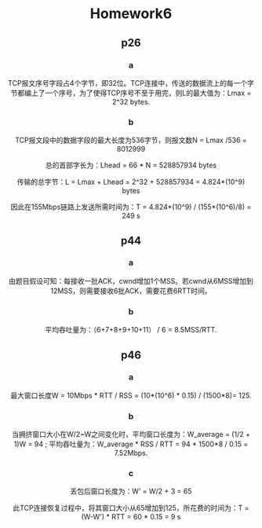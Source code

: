 <center><h1>Homework6</h1><center>

## p26

### a

<p>TCP报文序号字段占4个字节，即32位。TCP连接中，传送的数据流上的每一个字节都编上了一个序号，为了使得TCP序号不至于用完，则L的最大值为：Lmax = 2^32 bytes.</p>

### b

<p>TCP报文段中的数据字段的最大长度为536字节，则报文数N = Lmax /536 = 8012999</p>

<p>总的首部字长为：Lhead = 66 * N = 528857934 bytes</p>

<p>传输的总字节：L = Lmax + Lhead = 2^32 + 528857934 = 4.824*(10^9) bytes</p>

<p>因此在155Mbps链路上发送所需时间为：T = 4.824*(10^9) / (155*(10^6)/8) = 249 s</p>

## p44

### a

由题目假设可知：每接收一批ACK，cwnd增加1个MSS。若cwnd从6MSS增加到12MSS，则需要接收6批ACK，需要花费6RTT时间。

### b

平均吞吐量为：（6+7+8+9+10+11） / 6 = 8.5MSS/RTT.

## p46

### a

最大窗口长度W = 10Mbps * RTT / RSS =  (10*(10^6) * 0.15) / (1500*8)= 125.

### b

当拥挤窗口大小在W/2~W之间变化时，平均窗口长度为：W_average =  (1/2 + 1)W = 94 ; 平均吞吐量为：W_average * RSS / RTT = 94 * 1500*8 / 0.15 = 7.52Mbps.

### c

<p>丢包后窗口长度为：W‘ = W/2 + 3 = 65</p>

<p>此TCP连接恢复过程中，将其窗口大小从65增加到125，所花费的时间为：T = (W-W') * RTT = 60 * 0.15 = 9 s</p>